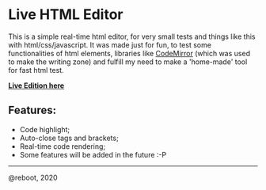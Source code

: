 # Live HTML Editor


This is a simple real-time html editor, for very small tests and things like this with html/css/javascript. It was made just for fun, to test some functionalities of html elements, libraries like [CodeMirror](https://codemirror.net/) (which was used to make the writing zone) and fulfill my need to make a 'home-made' tool for fast html test.

**[Live Edition here](https://realtime-html-editor.netlify.com/)**

## Features:

- Code highlight;
- Auto-close tags and brackets;
- Real-time code rendering;
- Some features will be added in the future :-P

---

@reboot, 2020